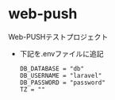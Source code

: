 # web-push
Web-PUSHテストプロジェクト

- 下記を.envファイルに追記
    ```
    DB_DATABASE = "db"
    DB_USERNAME = "laravel"
    DB_PASSWORD = "password"
    TZ = ""
    ```